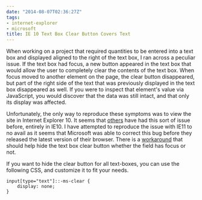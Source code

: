 ```yaml
---
date: "2014-08-07T02:36:27Z"
tags:
- internet-explorer
- microsoft
title: IE 10 Text Box Clear Button Covers Text
---
```


When working on a project that required quantities to be entered into a text box and displayed aligned to the right of the text box, I ran across a peculiar issue. If the text box had focus, a new button appeared in the text box that would allow the user to completely clear the contents of the text box. When focus moved to another element on the page, the clear button disappeared, but part of the right side of the text that was previously displayed in the text box disappeared as well. If you were to inspect that element's value via JavaScript, you would discover that the data was still intact, and that only its display was affected.

Unfortunately, the only way to reproduce these symptoms was to view the site in Internet Explorer 10. It seems that [others](http://stackoverflow.com/questions/14007655/remove-ie10s-clear-field-x-button-on-certain-inputs) have had this sort of issue before, entirely in IE10. I have attempted to reproduce the issue with IE11 to no avail as it seems that Microsoft was able to correct this bug before they released the latest version of their browser. There is a [workaround](http://msdn.microsoft.com/en-us/library/windows/apps/hh465740.aspx) that should help hide the text box clear button whether the field has focus or not.

If you want to hide the clear button for all text-boxes, you can use the following CSS, and customize it to fit your needs.

```
input[type="text"]::-ms-clear {
    display: none;
}
```